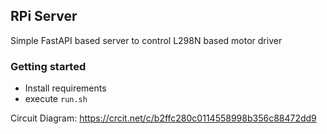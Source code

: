 ## RPi Server

Simple FastAPI based server to control L298N based motor driver

### Getting started

* Install requirements
* execute `run.sh`

Circuit Diagram: https://crcit.net/c/b2ffc280c0114558998b356c88472dd9
